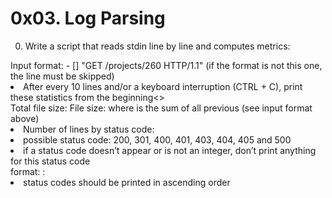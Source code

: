 <h1>0x03. Log Parsing</h1>

0. Write a script that reads stdin line by line and computes metrics:

</li>Input format: <IP Address> - [<date>] "GET /projects/260 HTTP/1.1" <status code> <file size> (if the format is not this one, the line must be skipped)</li>
<li>After every 10 lines and/or a keyboard interruption (CTRL + C), print these statistics from the beginning<></li>
	Total file size: File size: <total size>		
	where <total size> is the sum of all previous <file size> (see input format above)
<li>Number of lines by status code:</li>
<li>possible status code: 200, 301, 400, 401, 403, 404, 405 and 500</li>
<li>if a status code doesn’t appear or is not an integer, don’t print anything for this status code</li>
	format: <status code>: <number>
<li> status codes should be printed in ascending order</li>
